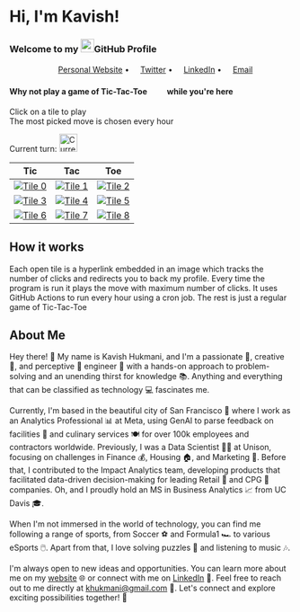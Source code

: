 # Hi, I'm Kavish!
### Welcome to my <img src="https://img.icons8.com/color/96/000000/github--v1.png" height="24"/>GitHub Profile

<p align="center">
  <a href="https://kavi.sh/"><img src="https://img.icons8.com/color/96/000000/internet.png" height="16"/>Personal Website</a> •
  <a href="https://twitter.com/2Gremlin181"><img src="https://img.icons8.com/color/96/000000/twitter-circled.png" height="16"/>Twitter</a> •
  <a href="https://www.linkedin.com/in/kavish-hukmani/"><img src="https://img.icons8.com/color/96/000000/linkedin-circled.png" height="16"/>LinkedIn</a> •
  <a href="mailto:khukmani@gmail.com"><img src="https://img.icons8.com/color/96/000000/email.png" height="16"/>Email</a>
</p>

#### Why not play a game of Tic-Tac-Toe<img src="https://img.icons8.com/material-outlined/96/000000/delete-sign.png" height="16"/><img src="https://img.icons8.com/material-outlined/96/000000/unchecked-circle.png" height="16"/> while you're here
Click on a tile to play  
The most picked move is chosen every hour

Current turn: <img src= "https://github.com/DoubleGremlin181/DoubleGremlin181/blob/master/assets/True.png" alt="Current Turn" width="32"/>

| Tic | Tac | Toe |
|--|--|--|
| [![Tile 0](https://github.com/DoubleGremlin181/DoubleGremlin181/blob/master/assets/None.png)](https://linkly.link/2FE1V) | [![Tile 1](https://github.com/DoubleGremlin181/DoubleGremlin181/blob/master/assets/None.png)](https://linkly.link/2FE1X) | [![Tile 2](https://github.com/DoubleGremlin181/DoubleGremlin181/blob/master/assets/None.png)](https://linkly.link/2FE1Y) |
| [![Tile 3](https://github.com/DoubleGremlin181/DoubleGremlin181/blob/master/assets/True.png)](https://github.com/DoubleGremlin181) | [![Tile 4](https://github.com/DoubleGremlin181/DoubleGremlin181/blob/master/assets/None.png)](https://linkly.link/2FE1a) | [![Tile 5](https://github.com/DoubleGremlin181/DoubleGremlin181/blob/master/assets/None.png)](https://linkly.link/2FE1b) |
| [![Tile 6](https://github.com/DoubleGremlin181/DoubleGremlin181/blob/master/assets/False.png)](https://github.com/DoubleGremlin181) | [![Tile 7](https://github.com/DoubleGremlin181/DoubleGremlin181/blob/master/assets/False.png)](https://github.com/DoubleGremlin181) | [![Tile 8](https://github.com/DoubleGremlin181/DoubleGremlin181/blob/master/assets/None.png)](https://linkly.link/2FE1e) |

## How it works

Each open tile is a hyperlink embedded in an image which tracks the number of clicks and redirects you to back my profile.
Every time the program is run it plays the move with maximum number of clicks.
It uses GitHub Actions to run every hour using a cron job.
The rest is just a regular game of Tic-Tac-Toe
    
## About Me

Hey there! 👋 My name is Kavish Hukmani, and I'm a passionate 🥇, creative 🎨, and perceptive 🔭 engineer 🔧 with a hands-on approach to problem-solving and an unending thirst for knowledge 📚. Anything and everything that can be classified as technology 💻 fascinates me.

Currently, I'm based in the beautiful city of San Francisco 🌉 where I work as an Analytics Professional 📊 at Meta, using GenAI to parse feedback on facilities 🏢 and culinary services 🍽️ for over 100k employees and contractors worldwide. Previously, I was a Data Scientist 🧑‍🔬 at Unison, focusing on challenges in Finance 💰, Housing 🏠, and Marketing 📣. Before that, I contributed to the Impact Analytics team, developing products that facilitated data-driven decision-making for leading Retail 💃 and CPG 🍫 companies. Oh, and I proudly hold an MS in Business Analytics 📈 from UC Davis 🎓.

When I'm not immersed in the world of technology, you can find me following a range of sports, from Soccer ⚽ and Formula1 🏎️ to various eSports 🖱️. Apart from that, I love solving puzzles 🧩 and listening to music 🎶.

I'm always open to new ideas and opportunities. You can learn more about me on my [website](https://kavi.sh/) 🌐 or connect with me on [LinkedIn](https://www.linkedin.com/in/kavish-hukmani/) 👥. Feel free to reach out to me directly at [khukmani@gmail.com](mailto:khukmani@gmail.com) 📧. Let's connect and explore exciting possibilities together! 🚀
